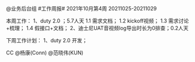 @业务后台组 #工作周报#
2021年10月第4周 20211025-20211029

本周工作：
1、duty 2.0 ；5.7人天
1.1 需求文档；
1.2 kickoff视频；
1.3 需求讨论+梳理；
1.4 假接口+文档；
2、迪士尼UAT音视频log导出时长为0排查；0.2人天

下周工作计划：
1、duty 2.0 开发；

CC @杨康(Conn) @范晓伟(KUN) 